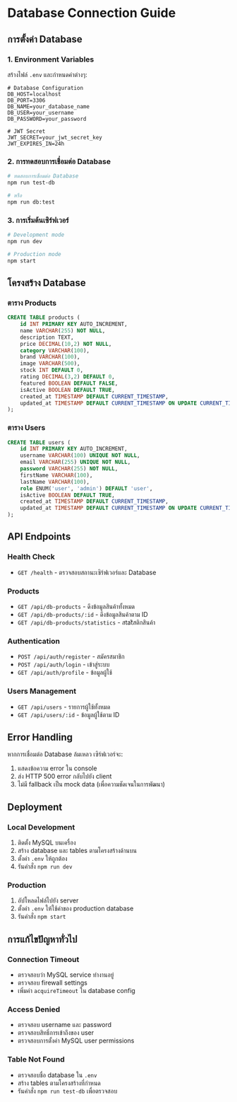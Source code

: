 # Database Connection Guide

## การตั้งค่า Database

### 1. Environment Variables
สร้างไฟล์ `.env` และกำหนดค่าต่างๆ:

```properties
# Database Configuration
DB_HOST=localhost
DB_PORT=3306
DB_NAME=your_database_name
DB_USER=your_username
DB_PASSWORD=your_password

# JWT Secret
JWT_SECRET=your_jwt_secret_key
JWT_EXPIRES_IN=24h
```

### 2. การทดสอบการเชื่อมต่อ Database

```bash
# ทดสอบการเชื่อมต่อ Database
npm run test-db

# หรือ
npm run db:test
```

### 3. การเริ่มต้นเซิร์ฟเวอร์

```bash
# Development mode
npm run dev

# Production mode
npm start
```

## โครงสร้าง Database

### ตาราง Products
```sql
CREATE TABLE products (
    id INT PRIMARY KEY AUTO_INCREMENT,
    name VARCHAR(255) NOT NULL,
    description TEXT,
    price DECIMAL(10,2) NOT NULL,
    category VARCHAR(100),
    brand VARCHAR(100),
    image VARCHAR(500),
    stock INT DEFAULT 0,
    rating DECIMAL(3,2) DEFAULT 0,
    featured BOOLEAN DEFAULT FALSE,
    isActive BOOLEAN DEFAULT TRUE,
    created_at TIMESTAMP DEFAULT CURRENT_TIMESTAMP,
    updated_at TIMESTAMP DEFAULT CURRENT_TIMESTAMP ON UPDATE CURRENT_TIMESTAMP
);
```

### ตาราง Users
```sql
CREATE TABLE users (
    id INT PRIMARY KEY AUTO_INCREMENT,
    username VARCHAR(100) UNIQUE NOT NULL,
    email VARCHAR(255) UNIQUE NOT NULL,
    password VARCHAR(255) NOT NULL,
    firstName VARCHAR(100),
    lastName VARCHAR(100),
    role ENUM('user', 'admin') DEFAULT 'user',
    isActive BOOLEAN DEFAULT TRUE,
    created_at TIMESTAMP DEFAULT CURRENT_TIMESTAMP,
    updated_at TIMESTAMP DEFAULT CURRENT_TIMESTAMP ON UPDATE CURRENT_TIMESTAMP
);
```

## API Endpoints

### Health Check
- `GET /health` - ตรวจสอบสถานะเซิร์ฟเวอร์และ Database

### Products
- `GET /api/db-products` - ดึงข้อมูลสินค้าทั้งหมด
- `GET /api/db-products/:id` - ดึงข้อมูลสินค้าตาม ID
- `GET /api/db-products/statistics` - สtatิสติกสินค้า

### Authentication
- `POST /api/auth/register` - สมัครสมาชิก
- `POST /api/auth/login` - เข้าสู่ระบบ
- `GET /api/auth/profile` - ข้อมูลผู้ใช้

### Users Management
- `GET /api/users` - รายการผู้ใช้ทั้งหมด
- `GET /api/users/:id` - ข้อมูลผู้ใช้ตาม ID

## Error Handling

หากการเชื่อมต่อ Database ล้มเหลว เซิร์ฟเวอร์จะ:
1. แสดงข้อความ error ใน console
2. ส่ง HTTP 500 error กลับไปยัง client
3. ไม่มี fallback เป็น mock data (เพื่อความชัดเจนในการพัฒนา)

## Deployment

### Local Development
1. ติดตั้ง MySQL บนเครื่อง
2. สร้าง database และ tables ตามโครงสร้างด้านบน
3. ตั้งค่า `.env` ให้ถูกต้อง
4. รันคำสั่ง `npm run dev`

### Production
1. อัปโหลดไฟล์ไปยัง server
2. ตั้งค่า `.env` ให้ใช้ค่าของ production database
3. รันคำสั่ง `npm start`

## การแก้ไขปัญหาทั่วไป

### Connection Timeout
- ตรวจสอบว่า MySQL service ทำงานอยู่
- ตรวจสอบ firewall settings
- เพิ่มค่า `acquireTimeout` ใน database config

### Access Denied
- ตรวจสอบ username และ password
- ตรวจสอบสิทธิ์การเข้าถึงของ user
- ตรวจสอบการตั้งค่า MySQL user permissions

### Table Not Found
- ตรวจสอบชื่อ database ใน `.env`
- สร้าง tables ตามโครงสร้างที่กำหนด
- รันคำสั่ง `npm run test-db` เพื่อตรวจสอบ
